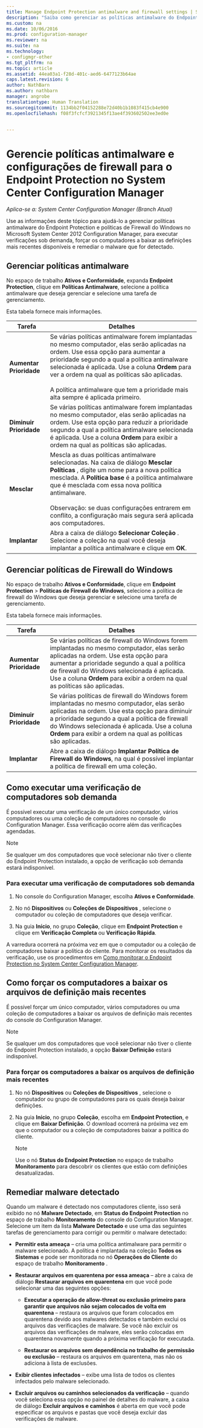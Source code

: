 ```yaml
---
title: Manage Endpoint Protection antimalware and firewall settings | System Center Configuration Manager"
description: "Saiba como gerenciar as políticas antimalware do Endpoint Protection e as políticas do Firewall do Windows no Microsoft System Center 2012 Configuration Manager."
ms.custom: na
ms.date: 10/06/2016
ms.prod: configuration-manager
ms.reviewer: na
ms.suite: na
ms.technology:
- configmgr-other
ms.tgt_pltfrm: na
ms.topic: article
ms.assetid: 44ea03a1-f28d-401c-aed6-6477123b64ae
caps.latest.revision: 6
author: NathBarn
ms.author: nathbarn
manager: angrobe
translationtype: Human Translation
ms.sourcegitcommit: 1134bb2f04152288e72d40b1b1083f415cb4e900
ms.openlocfilehash: f08f3fcfcf3921345f13ae4f393602502ee3ed0e


---
```

# <a name="manage-antimalware-policies-and-firewall-settings-for-endpoint-protection-in-system-center-configuration-manager"></a>Gerencie políticas antimalware e configurações de firewall para o Endpoint Protection no System Center Configuration Manager

*Aplica-se a: System Center Configuration Manager (Branch Atual)*

Use as informações deste tópico para ajudá-lo a gerenciar políticas antimalware do Endpoint Protection e políticas de Firewall do Windows no Microsoft System Center 2012 Configuration Manager, para executar verificações sob demanda, forçar os computadores a baixar as definições mais recentes disponíveis e remediar o malware que for detectado.  


## <a name="manage-antimalware-policies"></a>Gerenciar políticas antimalware  
 No espaço de trabalho **Ativos e Conformidade**, expanda **Endpoint Protection**, clique em **Políticas Antimalware**, selecione a política antimalware que deseja gerenciar e selecione uma tarefa de gerenciamento.  

 Esta tabela fornece mais informações.  

|Tarefa|Detalhes|  
|----------|-------------|  
|**Aumentar Prioridade**|Se várias políticas antimalware forem implantadas no mesmo computador, elas serão aplicadas na ordem. Use essa opção para aumentar a prioridade segundo a qual a política antimalware selecionada é aplicada. Use a coluna **Ordem** para ver a ordem na qual as políticas são aplicadas.<br /><br /> A política antimalware que tem a prioridade mais alta sempre é aplicada primeiro.|  
|**Diminuir Prioridade**|Se várias políticas antimalware forem implantadas no mesmo computador, elas serão aplicadas na ordem. Use esta opção para reduzir a prioridade segundo a qual a política antimalware selecionada é aplicada. Use a coluna **Ordem** para exibir a ordem na qual as políticas são aplicadas.|  
|**Mesclar**|Mescla as duas políticas antimalware selecionadas. Na caixa de diálogo **Mesclar Políticas** , digite um nome para a nova política mesclada. A **Política base** é a política antimalware que é mesclada com essa nova política antimalware.<br /><br /> Observação: se duas configurações entrarem em conflito, a configuração mais segura será aplicada aos computadores.|  
|**Implantar**|Abra a caixa de diálogo **Selecionar Coleção** . Selecione a coleção na qual você deseja implantar a política antimalware e clique em **OK**.|  

## <a name="manage-windows-firewall-policies"></a>Gerenciar políticas de Firewall do Windows  
 No espaço de trabalho **Ativos e Conformidade**, clique em **Endpoint Protection** > **Políticas de Firewall do Windows**, selecione a política de firewall do Windows que deseja gerenciar e selecione uma tarefa de gerenciamento.  

 Esta tabela fornece mais informações.  

|Tarefa|Detalhes|  
|----------|-------------|  
|**Aumentar Prioridade**|Se várias políticas de firewall do Windows forem implantadas no mesmo computador, elas serão aplicadas na ordem. Use esta opção para aumentar a prioridade segundo a qual a política de firewall do Windows selecionada é aplicada. Use a coluna **Ordem** para exibir a ordem na qual as políticas são aplicadas.|  
|**Diminuir Prioridade**|Se várias políticas de firewall do Windows forem implantadas no mesmo computador, elas serão aplicadas na ordem. Use esta opção para diminuir a prioridade segundo a qual a política de firewall do Windows selecionada é aplicada. Use a coluna **Ordem** para exibir a ordem na qual as políticas são aplicadas.|  
|**Implantar**|Abre a caixa de diálogo **Implantar Política de Firewall do Windows**, na qual é possível implantar a política de firewall em uma coleção.|  

## <a name="how-to-perform-an-on-demand-scan-of-computers"></a>Como executar uma verificação de computadores sob demanda  
 É possível executar uma verificação de um único computador, vários computadores ou uma coleção de computadores no console do Configuration Manager. Essa verificação ocorre além das verificações agendadas.

> [!NOTE]  
>  Se qualquer um dos computadores que você selecionar não tiver o cliente do Endpoint Protection instalado, a opção de verificação sob demanda estará indisponível.  

### <a name="to-perform-an-on-demand-scan-of-computers"></a>Para executar uma verificação de computadores sob demanda  

1.  No console do Configuration Manager, escolha **Ativos e Conformidade**.  

2.  No nó **Dispositivos** ou **Coleções de Dispositivos** , selecione o computador ou coleção de computadores que deseja verificar.  

3.  Na guia **Início**, no grupo **Coleção**, clique em **Endpoint Protection** e clique em **Verificação Completa** ou **Verificação Rápida**.  

 A varredura ocorrerá na próxima vez em que o computador ou a coleção de computadores baixar a política do cliente. Para monitorar os resultados da verificação, use os procedimentos em [Como monitorar o Endpoint Protection no System Center Configuration Manager](../../protect/deploy-use/monitor-endpoint-protection.md).  

## <a name="how-to-force-computers-to-download-the-latest-definition-files"></a>Como forçar os computadores a baixar os arquivos de definição mais recentes  
 É possível forçar um único computador, vários computadores ou uma coleção de computadores a baixar os arquivos de definição mais recentes do console do Configuration Manager.  

> [!NOTE]  
>  Se qualquer um dos computadores que você selecionar não tiver o cliente do Endpoint Protection instalado, a opção **Baixar Definição** estará indisponível.  

### <a name="to-force-computers-to-download-the-latest-definition-files"></a>Para forçar os computadores a baixar os arquivos de definição mais recentes  

1.  No nó **Dispositivos** ou **Coleções de Dispositivos** , selecione o computador ou grupo de computadores para os quais deseja baixar definições.  

2.  Na guia **Início**, no grupo **Coleção**, escolha em **Endpoint Protection**, e clique em **Baixar Definição**. O download ocorrerá na próxima vez em que o computador ou a coleção de computadores baixar a política do cliente.  

    > [!NOTE]  
    >  Use o nó **Status do Endpoint Protection** no espaço de trabalho **Monitoramento** para descobrir os clientes que estão com definições desatualizadas.  

## <a name="remediate-detected-malware"></a>Remediar malware detectado  
 Quando um malware é detectado nos computadores cliente, isso será exibido no nó **Malware Detectado**, em **Status do Endpoint Protection** no espaço de trabalho **Monitoramento** do console do Configuration Manager. Selecione um item da lista **Malware Detectado** e use uma das seguintes tarefas de gerenciamento para corrigir ou permitir o malware detectado:  

-   **Permitir esta ameaça** – cria uma política antimalware para permitir o malware selecionado. A política é implantada na coleção **Todos os Sistemas** e pode ser monitorada no nó **Operações do Cliente** do espaço de trabalho **Monitoramento** .  

-   **Restaurar arquivos em quarentena por essa ameaça** – abre a caixa de diálogo **Restaurar arquivos em quarentena** em que você pode selecionar uma das seguintes opções:  

    -   **Executar a operação de allow-threat ou exclusão primeiro para garantir que arquivos não sejam colocados de volta em quarentena** – restaura os arquivos que foram colocados em quarentena devido aos malwares detectados e também exclui os arquivos das verificações de malware. Se você não excluir os arquivos das verificações de malware, eles serão colocadas em quarentena novamente quando a próxima verificação for executada.  

    -   **Restaurar os arquivos sem dependência no trabalho de permissão ou exclusão** – restaura os arquivos em quarentena, mas não os adiciona à lista de exclusões.  

-   **Exibir clientes infectados** – exibe uma lista de todos os clientes infectados pelo malware selecionado.  

-   **Excluir arquivos ou caminhos selecionados da verificação** – quando você seleciona essa opção no painel de detalhes do malware, a caixa de diálogo **Excluir arquivos e caminhos** é aberta em que você pode especificar os arquivos e pastas que você deseja excluir das verificações de malware.



<!--HONumber=Nov16_HO1-->


